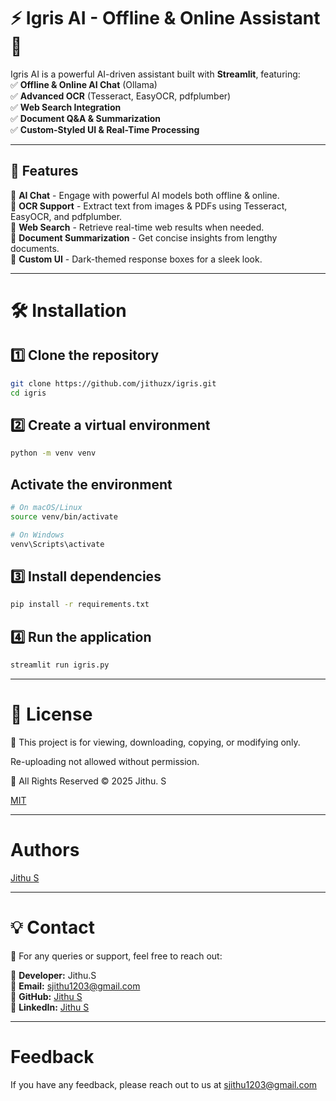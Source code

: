 # ⚡ Igris AI - Offline & Online Assistant 🤖  

Igris AI is a powerful AI-driven assistant built with **Streamlit**, featuring:  
✅ **Offline & Online AI Chat** (Ollama)  
✅ **Advanced OCR** (Tesseract, EasyOCR, pdfplumber)  
✅ **Web Search Integration**  
✅ **Document Q&A & Summarization**  
✅ **Custom-Styled UI & Real-Time Processing**  

---

## 🚀 Features  

🔹 **AI Chat** - Engage with powerful AI models both offline & online.  
🔹 **OCR Support** - Extract text from images & PDFs using  Tesseract, EasyOCR, and pdfplumber.  
🔹 **Web Search** - Retrieve real-time web results when needed.  
🔹 **Document Summarization** - Get concise insights from lengthy documents.  
🔹 **Custom UI** - Dark-themed response boxes for a sleek look.  

---



# 🛠️ Installation  

## 1️⃣ Clone the repository  
```bash
git clone https://github.com/jithuzx/igris.git
cd igris
```

## 2️⃣ Create a virtual environment
```bash
python -m venv venv
```

## Activate the environment
```bash
# On macOS/Linux
source venv/bin/activate  

# On Windows
venv\Scripts\activate
```
## 3️⃣ Install dependencies

```bash
pip install -r requirements.txt
```

## 4️⃣ Run the application
```bash
streamlit run igris.py
```
---

# 🔐 License
📌 This project is for viewing, downloading, copying, or modifying only.

Re-uploading not allowed without permission. 

📜 All Rights Reserved © 2025 Jithu. S

[MIT](https://choosealicense.com/licenses/mit/)

---

# Authors

[Jithu S](https://www.github.com/jithuzx)

---
# 💡 Contact  
📌 For any queries or support, feel free to reach out:

🔹 **Developer:** Jithu.S  
📧 **Email:** sjithu1203@gmail.com  
🔗 **GitHub:** [Jithu S](https://github.com/jithuzx)  
🔗 **LinkedIn:** [Jithu S ](https://www.linkedin.com/in/jithuzx/)

---


# Feedback

If you have any feedback, please reach out to us at sjithu1203@gmail.com
